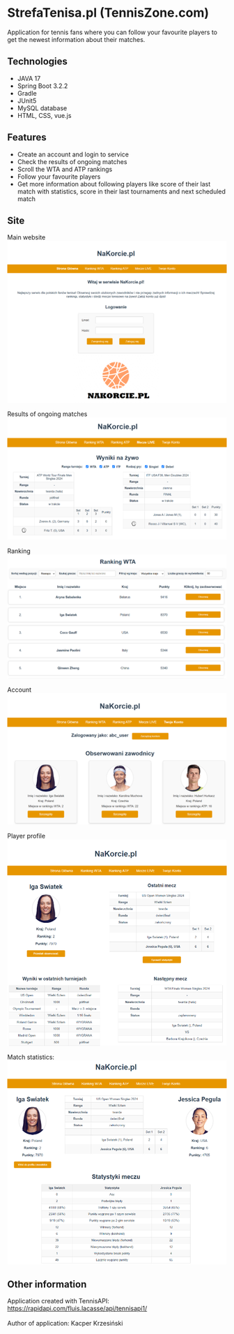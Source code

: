 # StrefaTenisa.pl (TennisZone.com)
Application for tennis fans where you can follow your favourite players to get the newest information about their matches.

## Technologies
* JAVA 17
* Spring Boot 3.2.2
* Gradle
* JUnit5
* MySQL database
* HTML, CSS, vue.js

## Features
* Create an account and login to service
* Check the results of ongoing matches
* Scroll the WTA and ATP rankings
* Follow your favourite players
* Get more information about following players like score of their last match with statistics, score in their last tournaments and next scheduled match

## Site
Main website
![Main Page](images/main_page.png)

Results of ongoing matches
![Results](images/matches_live.png)

Ranking
![Ranking](images/ranking.png)

Account
![Account](images/account.png)

Player profile
![Player](images/player_profile.png)

Match statistics:
![Stats](images/stats.png)

## Other information
Application created with TennisAPI: https://rapidapi.com/fluis.lacasse/api/tennisapi1/ \
\
Author of application: Kacper Krzesiński
